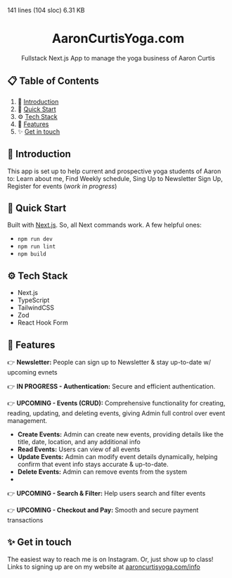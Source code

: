 141 lines (104 sloc)  6.31 KB
   
<h1 align="center">AaronCurtisYoga.com</h1>
<p align="center">Fullstack Next.js App to manage the yoga business of Aaron Curtis </p>

## 📋 <a name="table">Table of Contents</a>

1. 🤖 [Introduction](#introduction)
2. 🤸 [Quick Start](#quick-start)
3. ⚙️ [Tech Stack](#tech-stack)
4. 🔋 [Features](#features)
5. ✨ [Get in touch](#contact)


## <a name="introduction">🤖 Introduction</a>

This app is set up to help current and prospective yoga students of Aaron to: 
Learn about me, Find Weekly schedule, Sing Up to Newsletter Sign Up, Register for events (_work in progress_)


## <a name="quick-start">🤸 Quick Start</a>
Built with [Next.js](https://nextjs.org/). So, all Next commands work. A few helpful ones:
- `npm run dev`
- `npm run lint`
- `npm build` 

[//]: # (todo: insert info re: mailchimp api)

## <a name="tech-stack">⚙️ Tech Stack</a>

- Next.js
- TypeScript
- TailwindCSS
- Zod
- React Hook Form

## <a name="features">🔋 Features</a>

👉 **Newsletter:** People can sign up to Newsletter & stay up-to-date w/ upcoming evnets

👉 **IN PROGRESS - Authentication:** Secure and efficient authentication.

👉 **UPCOMING - Events (CRUD):** Comprehensive functionality for creating, reading, updating, and deleting events, giving Admin full control over event management.
- **Create Events:** Admin can  create new events, providing details like the title, date, location, and any additional info
- **Read Events:** Users can view of all events
- **Update Events:** Admin can modify event details dynamically, helping confirm that event info stays accurate & up-to-date.
- **Delete Events:** Admin can remove events from the system
- 
👉 **UPCOMING - Search & Filter:** Help users search and filter events

👉 **UPCOMING - Checkout and Pay:** Smooth and secure payment transactions 


## <a name="contact">✨ Get in touch</a>
The easiest way to reach me is on Instagram. Or, just show up to class! Links to signing up are on my website at [aaroncurtisyoga.com/info](aaroncurtisyoga.com/info)

